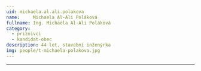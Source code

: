 ```yaml
---
uid: michaela.al.ali.polakova
name:     Michaela Al-Ali Poláková
fullname: Ing. Michaela Al-Ali Poláková
category:
  - priznivci
  - kandidat-obec
description: 44 let, stavební inženýrka
img: people/t-michaela-polakova.jpg
---
```


---